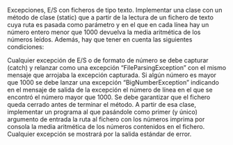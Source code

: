 Excepciones, E/S con ficheros de tipo texto.
Implementar una clase con un método de clase (static) que a partir de la lectura de un fichero de texto cuya ruta es pasada como parámetro y en el que en cada línea hay un número entero menor que 1000 devuelva la media aritmética de los números leídos. Además, hay que tener en cuenta las siguientes condiciones:

Cualquier excepción de E/S o de formato de número se debe capturar (catch) y relanzar como una excepción “FileParsingException” con el mismo mensaje que arrojaba la excepción capturada.
Si algún número es mayor que 1000 se debe lanzar una excepción “BigNumberException” indicando en el mensaje de salida de la excepción el número de línea en el que se encontró el número mayor que 1000.
Se debe garantizar que el fichero queda cerrado antes de terminar el método.
A partir de esa clase, implementar un programa al que pasándole como primer (y único) argumento de entrada la ruta al fichero con los números imprima por consola la media aritmética de los números contenidos en el fichero. Cualquier excepción se mostrará por la salida estándar de error.